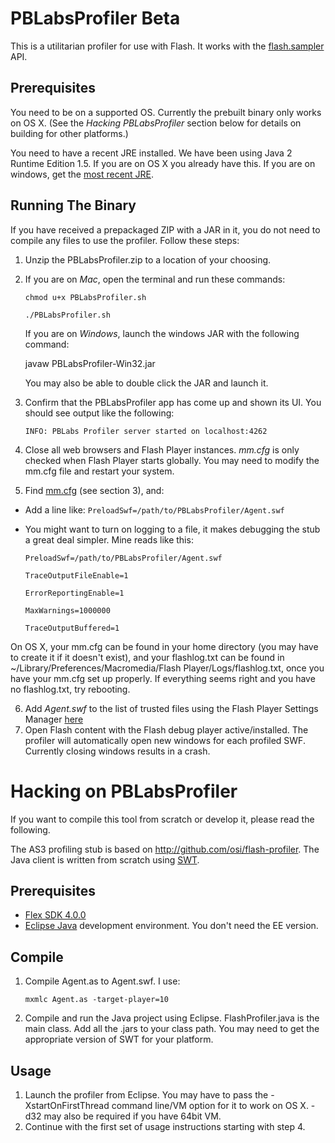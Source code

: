 PBLabsProfiler Beta
===================

This is a utilitarian profiler for use with Flash. It works with the
[flash.sampler](http://livedocs.adobe.com/flash/9.0/ActionScriptLangRefV3/flash/sampler/package-detail.html) API.

Prerequisites
-------------

You need to be on a supported OS. Currently the prebuilt binary only works on OS X. (See the *Hacking PBLabsProfiler* section below for details on building for other platforms.)

You need to have a recent JRE installed. We have been using Java 2 Runtime Edition 1.5. If you are on OS X you already have this. If you are on windows, get the [most recent JRE](http://java.sun.com/).

Running The Binary
------------------

If you have received a prepackaged ZIP with a JAR in it, you do not need to compile any files to use the profiler. Follow these steps:
 
1. Unzip the PBLabsProfiler.zip to a location of your choosing.
2. If you are on _Mac_, open the terminal and run these commands:

	`chmod u+x PBLabsProfiler.sh`
	
	`./PBLabsProfiler.sh`

   If you are on _Windows_, launch the windows JAR with the following command:

     javaw PBLabsProfiler-Win32.jar

   You may also be able to double click the JAR and launch it.

3. Confirm that the PBLabsProfiler app has come up and shown its UI. You should see output like the following:

    `INFO: PBLabs Profiler server started on localhost:4262`

4. Close all web browsers and Flash Player instances. *mm.cfg* is only checked when Flash Player starts globally. You may need to modify the mm.cfg file and restart your system.
5. Find [mm.cfg](http://www.adobe.com/devnet/flashplayer/articles/flash_player_admin_guide/flash_player_admin_guide.pdf) (see section 3), and:
  * Add a line like: `PreloadSwf=/path/to/PBLabsProfiler/Agent.swf`
  * You might want to turn on logging to a file, it makes debugging the stub a great deal simpler. Mine reads like this:
  
    `PreloadSwf=/path/to/PBLabsProfiler/Agent.swf`

    `TraceOutputFileEnable=1`

    `ErrorReportingEnable=1`

    `MaxWarnings=1000000`

    `TraceOutputBuffered=1`

   On OS X, your mm.cfg can be found in your home directory (you may have to create it if it doesn't exist), and your flashlog.txt can be found in ~/Library/Preferences/Macromedia/Flash Player/Logs/flashlog.txt, once you have your mm.cfg set up properly. If everything seems right and you have no flashlog.txt, try rebooting.

6. Add *Agent.swf* to the list of trusted files using the Flash Player Settings Manager [here](http://www.macromedia.com/support/documentation/en/flashplayer/help/settings_manager04a.html#119065)
7. Open Flash content with the Flash debug player active/installed. The profiler will automatically open new windows for each profiled SWF. Currently closing windows results in a crash.

Hacking on PBLabsProfiler
=========================

If you want to compile this tool from scratch or develop it, please read the following.

The AS3 profiling stub is based on http://github.com/osi/flash-profiler. The Java client is written from scratch using [SWT](http://eclipse.org/swt/).

Prerequisites
-------------

* [Flex SDK 4.0.0](http://opensource.adobe.com/wiki/display/flexsdk/Flex+SDK)
* [Eclipse Java](http://www.eclipse.org/) development environment. You don't need the EE version.

Compile
-------

1. Compile Agent.as to Agent.swf. I use: 

	`mxmlc Agent.as -target-player=10`

2. Compile and run the Java project using Eclipse. FlashProfiler.java is the main class. Add all the .jars to your class path. You may need to get the appropriate version of SWT for your platform.

Usage
-----

1. Launch the profiler from Eclipse. You may have to pass the -XstartOnFirstThread command line/VM option for it to work on OS X.  -d32 may also be required if you have  64bit VM.
2. Continue with the first set of usage instructions starting with step 4.
